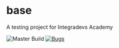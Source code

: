 # base
A testing project for Integradevs Academy

![Master Build](https://github.com/MatiasGonzalezRomeroAcademy/base/workflows/master-build/badge.svg) [![Bugs](https://sonarcloud.io/api/project_badges/measure?project=com.academy.base%3Abase&metric=bugs)](https://sonarcloud.io/dashboard?id=com.academy.base%3Abase)
